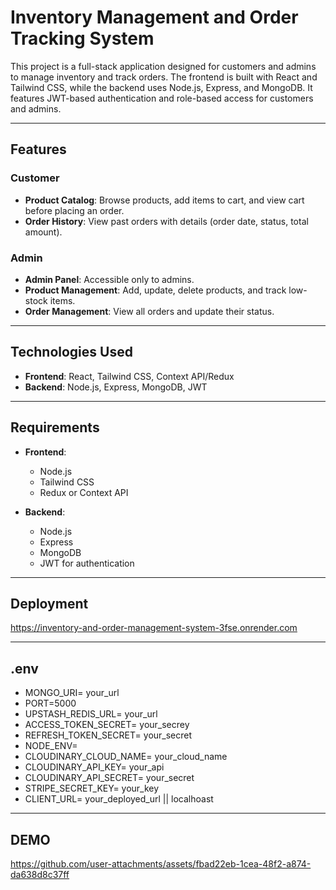 
# Inventory Management and Order Tracking System

This project is a full-stack application designed for customers and admins to manage inventory and track orders. The frontend is built with React and Tailwind CSS, while the backend uses Node.js, Express, and MongoDB. It features JWT-based authentication and role-based access for customers and admins.

---

## Features

### Customer
- **Product Catalog**: Browse products, add items to cart, and view cart before placing an order.
- **Order History**: View past orders with details (order date, status, total amount).

### Admin
- **Admin Panel**: Accessible only to admins.
- **Product Management**: Add, update, delete products, and track low-stock items.
- **Order Management**: View all orders and update their status.

---

## Technologies Used
- **Frontend**: React, Tailwind CSS, Context API/Redux
- **Backend**: Node.js, Express, MongoDB, JWT

---

## Requirements

- **Frontend**:
  - Node.js
  - Tailwind CSS
  - Redux or Context API

- **Backend**:
  - Node.js
  - Express
  - MongoDB
  - JWT for authentication

---

## Deployment
https://inventory-and-order-management-system-3fse.onrender.com

---

## .env

- MONGO_URI= your_url
- PORT=5000
- UPSTASH_REDIS_URL= your_url
- ACCESS_TOKEN_SECRET= your_secrey
- REFRESH_TOKEN_SECRET= your_secret
- NODE_ENV=
- CLOUDINARY_CLOUD_NAME= your_cloud_name
- CLOUDINARY_API_KEY= your_api
- CLOUDINARY_API_SECRET= your_secret
- STRIPE_SECRET_KEY= your_key
- CLIENT_URL= your_deployed_url || localhoast

---

## DEMO

https://github.com/user-attachments/assets/fbad22eb-1cea-48f2-a874-da638d8c37ff






